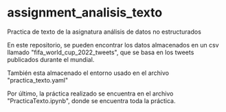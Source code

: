 # assignment_analisis_texto
 Practica de texto de la asignatura análisis de datos no estructurados

En este repositorio, se pueden encontrar los datos almacenados en un csv llamado "fifa_world_cup_2022_tweets", que se basa en los tweets publicados durante el mundial.

También esta almacenado el entorno usado en el archivo "practica_texto.yaml"

Por último, la práctica realizado se encuentra en el archivo "PracticaTexto.ipynb", donde se encuentra toda la práctica.